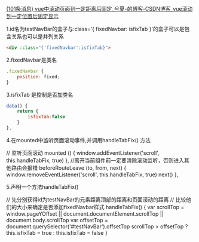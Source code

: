 [(101条消息) vue中滚动页面到一定距离后固定_兮夏-的博客-CSDN博客_vue滚动到一定位置后固定显示](https://blog.csdn.net/m0_46693606/article/details/124124672)

1.id名为testNavBar的盒子与:class=’{ fixedNavbar: isfixTab }'的盒子可以是包含关系也可以是并列关系

```html
<div :class="{'fixedNavbar':isfixTab}">
```

2.fixedNavbar是类名

```js
.fixedNavbar { 
	position: fixed; 
}
```

3.isfixTab 是控制是否加类名

```js
data() { 
	return { 
		isfixTab:false 
	} 
},
```

4.在mounted中监听页面滚动事件,并调用handleTabFix() 方法

// 监听页面滚动 mounted () { window.addEventListener('scroll', this.handleTabFix, true) }, //离开当前组件前一定要清除滚动监听，否则进入其他路由会报错 beforeRouteLeave (to, from, next) { window.removeEventListener('scroll', this.handleTabFix, true) next() },

5.声明一个方法handleTabFix()

// 先分别获得id为testNavBar的元素距离顶部的距离和页面滚动的距离 // 比较他们的大小来确定是否添加fixedNavbar样式 handleTabFix() { var scrollTop = window.pageYOffset || document.documentElement.scrollTop || document.body.scrollTop var offsetTop = document.querySelector('#testNavBar').offsetTop scrollTop > offsetTop ? this.isfixTab = true : this.isfixTab = false }